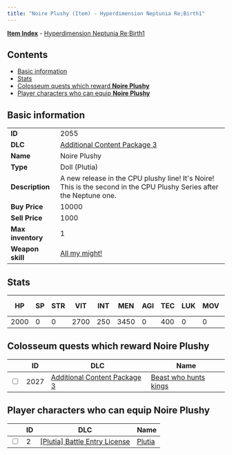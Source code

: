 ```yaml
---
title: "Noire Plushy (Item) - Hyperdimension Neptunia Re;Birth1"
---
```


[**Item Index**](/neptunia/rb1/item/index.html) - [Hyperdimension Neptunia Re;Birth1](/neptunia/rb1)

## Contents

- [Basic information](#basic-information)
- [Stats](#stats)
- [Colosseum quests which reward **Noire Plushy**](#colosseum-quests-which-reward-noire-plushy)
- [Player characters who can equip **Noire Plushy**](#player-characters-who-can-equip-noire-plushy)

## Basic information

|   |   |
| -- | -- |
| **ID** | 2055 |
| **DLC** | [Additional Content Package 3](/neptunia/rb1/dlc/12-pack3.html) |
| **Name** | Noire Plushy |
| **Type** | Doll (Plutia) |
| **Description** | A new release in the CPU plushy line! It's Noire! This is the second in the CPU Plushy Series after the Neptune one. |
| **Buy Price** | 10000 |
| **Sell Price** | 1000 |
| **Max inventory** | 1 |
| **Weapon skill** | [All my might!](/neptunia/rb1/skill/7-203-all-my-might.html) |


## Stats

| HP | SP | STR | VIT | INT | MEN | AGI | TEC | LUK | MOV | Fire res. | Ice res. | Wind res. | Lightning res. |
| -- | -- | --- | --- | --- | --- | --- | --- | --- | --- | --------- | -------- | --------- | -------------- |
| 2000 | 0 | 0 | 2700 | 250 | 3450 | 0 | 400 | 0 | 0 | 0 | 0 | 0 | 0 |


## Colosseum quests which reward **Noire Plushy**

|    | ID | DLC | Name |
| -- | -- | --- | ---- |
| <input type="checkbox" id="rb1-colosseum-12-2027" class="trackbox" /> | 2027 | [Additional Content Package 3](/neptunia/rb1/dlc/12-pack3.html) | [Beast who hunts kings](/neptunia/rb1/colosseum/12-2027-beast-who-hunts-kings.html) |


## Player characters who can equip **Noire Plushy**

|    | ID | DLC | Name |
| -- | -- | --- | ---- |
| <input type="checkbox" id="rb1-player-7-2" class="trackbox" /> | 2 | [[Plutia] Battle Entry License](/neptunia/rb1/dlc/7-plutia.html) | [Plutia](/neptunia/rb1/player/7-2-plutia.html) |
